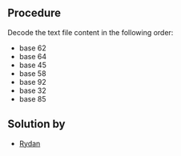 ## Procedure
Decode the text file content in the following order:
- base 62
- base 64
- base 45
- base 58
- base 92
- base 32
- base 85
## Solution by
- [Rydan](https://github.com/rydanstar01)
